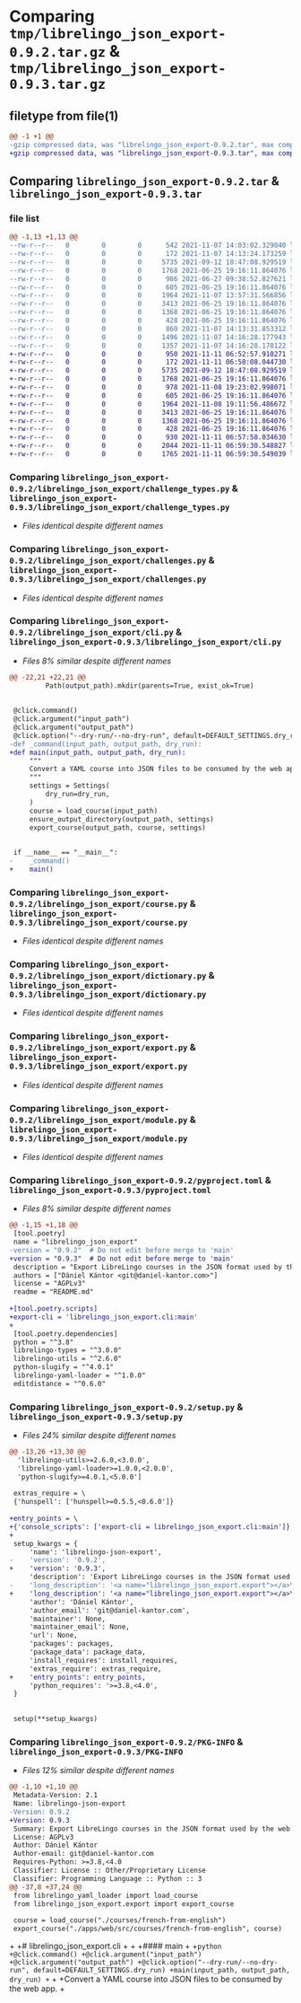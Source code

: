 # Comparing `tmp/librelingo_json_export-0.9.2.tar.gz` & `tmp/librelingo_json_export-0.9.3.tar.gz`

## filetype from file(1)

```diff
@@ -1 +1 @@
-gzip compressed data, was "librelingo_json_export-0.9.2.tar", max compression
+gzip compressed data, was "librelingo_json_export-0.9.3.tar", max compression
```

## Comparing `librelingo_json_export-0.9.2.tar` & `librelingo_json_export-0.9.3.tar`

### file list

```diff
@@ -1,13 +1,13 @@
--rw-r--r--   0        0        0      542 2021-11-07 14:03:02.329040 librelingo_json_export-0.9.2/README.md
--rw-r--r--   0        0        0      172 2021-11-07 14:13:24.173259 librelingo_json_export-0.9.2/librelingo_json_export/__init__.py
--rw-r--r--   0        0        0     5735 2021-09-12 18:47:08.929519 librelingo_json_export-0.9.2/librelingo_json_export/challenge_types.py
--rw-r--r--   0        0        0     1768 2021-06-25 19:16:11.864076 librelingo_json_export-0.9.2/librelingo_json_export/challenges.py
--rw-r--r--   0        0        0      986 2021-06-27 09:38:52.827621 librelingo_json_export-0.9.2/librelingo_json_export/cli.py
--rw-r--r--   0        0        0      605 2021-06-25 19:16:11.864076 librelingo_json_export-0.9.2/librelingo_json_export/course.py
--rw-r--r--   0        0        0     1964 2021-11-07 13:57:31.566856 librelingo_json_export-0.9.2/librelingo_json_export/dictionary.py
--rw-r--r--   0        0        0     3413 2021-06-25 19:16:11.864076 librelingo_json_export-0.9.2/librelingo_json_export/export.py
--rw-r--r--   0        0        0     1368 2021-06-25 19:16:11.864076 librelingo_json_export-0.9.2/librelingo_json_export/module.py
--rw-r--r--   0        0        0      428 2021-06-25 19:16:11.864076 librelingo_json_export-0.9.2/librelingo_json_export/skills.py
--rw-r--r--   0        0        0      860 2021-11-07 14:13:31.853312 librelingo_json_export-0.9.2/pyproject.toml
--rw-r--r--   0        0        0     1496 2021-11-07 14:16:28.177943 librelingo_json_export-0.9.2/setup.py
--rw-r--r--   0        0        0     1357 2021-11-07 14:16:28.178122 librelingo_json_export-0.9.2/PKG-INFO
+-rw-r--r--   0        0        0      950 2021-11-11 06:52:57.910271 librelingo_json_export-0.9.3/README.md
+-rw-r--r--   0        0        0      172 2021-11-11 06:58:08.044730 librelingo_json_export-0.9.3/librelingo_json_export/__init__.py
+-rw-r--r--   0        0        0     5735 2021-09-12 18:47:08.929519 librelingo_json_export-0.9.3/librelingo_json_export/challenge_types.py
+-rw-r--r--   0        0        0     1768 2021-06-25 19:16:11.864076 librelingo_json_export-0.9.3/librelingo_json_export/challenges.py
+-rw-r--r--   0        0        0      978 2021-11-08 19:23:02.998071 librelingo_json_export-0.9.3/librelingo_json_export/cli.py
+-rw-r--r--   0        0        0      605 2021-06-25 19:16:11.864076 librelingo_json_export-0.9.3/librelingo_json_export/course.py
+-rw-r--r--   0        0        0     1964 2021-11-08 19:11:56.486672 librelingo_json_export-0.9.3/librelingo_json_export/dictionary.py
+-rw-r--r--   0        0        0     3413 2021-06-25 19:16:11.864076 librelingo_json_export-0.9.3/librelingo_json_export/export.py
+-rw-r--r--   0        0        0     1368 2021-06-25 19:16:11.864076 librelingo_json_export-0.9.3/librelingo_json_export/module.py
+-rw-r--r--   0        0        0      428 2021-06-25 19:16:11.864076 librelingo_json_export-0.9.3/librelingo_json_export/skills.py
+-rw-r--r--   0        0        0      930 2021-11-11 06:57:58.034630 librelingo_json_export-0.9.3/pyproject.toml
+-rw-r--r--   0        0        0     2044 2021-11-11 06:59:30.548827 librelingo_json_export-0.9.3/setup.py
+-rw-r--r--   0        0        0     1765 2021-11-11 06:59:30.549039 librelingo_json_export-0.9.3/PKG-INFO
```

### Comparing `librelingo_json_export-0.9.2/librelingo_json_export/challenge_types.py` & `librelingo_json_export-0.9.3/librelingo_json_export/challenge_types.py`

 * *Files identical despite different names*

### Comparing `librelingo_json_export-0.9.2/librelingo_json_export/challenges.py` & `librelingo_json_export-0.9.3/librelingo_json_export/challenges.py`

 * *Files identical despite different names*

### Comparing `librelingo_json_export-0.9.2/librelingo_json_export/cli.py` & `librelingo_json_export-0.9.3/librelingo_json_export/cli.py`

 * *Files 8% similar despite different names*

```diff
@@ -22,21 +22,21 @@
         Path(output_path).mkdir(parents=True, exist_ok=True)
 
 
 @click.command()
 @click.argument("input_path")
 @click.argument("output_path")
 @click.option("--dry-run/--no-dry-run", default=DEFAULT_SETTINGS.dry_run)
-def _command(input_path, output_path, dry_run):
+def main(input_path, output_path, dry_run):
     """
     Convert a YAML course into JSON files to be consumed by the web app.
     """
     settings = Settings(
         dry_run=dry_run,
     )
     course = load_course(input_path)
     ensure_output_directory(output_path, settings)
     export_course(output_path, course, settings)
 
 
 if __name__ == "__main__":
-    _command()
+    main()
```

### Comparing `librelingo_json_export-0.9.2/librelingo_json_export/course.py` & `librelingo_json_export-0.9.3/librelingo_json_export/course.py`

 * *Files identical despite different names*

### Comparing `librelingo_json_export-0.9.2/librelingo_json_export/dictionary.py` & `librelingo_json_export-0.9.3/librelingo_json_export/dictionary.py`

 * *Files identical despite different names*

### Comparing `librelingo_json_export-0.9.2/librelingo_json_export/export.py` & `librelingo_json_export-0.9.3/librelingo_json_export/export.py`

 * *Files identical despite different names*

### Comparing `librelingo_json_export-0.9.2/librelingo_json_export/module.py` & `librelingo_json_export-0.9.3/librelingo_json_export/module.py`

 * *Files identical despite different names*

### Comparing `librelingo_json_export-0.9.2/pyproject.toml` & `librelingo_json_export-0.9.3/pyproject.toml`

 * *Files 8% similar despite different names*

```diff
@@ -1,15 +1,18 @@
 [tool.poetry]
 name = "librelingo_json_export"
-version = "0.9.2"  # Do not edit before merge to 'main'
+version = "0.9.3"  # Do not edit before merge to 'main'
 description = "Export LibreLingo courses in the JSON format used by the web app"
 authors = ["Dániel Kántor <git@daniel-kantor.com>"]
 license = "AGPLv3"
 readme = "README.md"
 
+[tool.poetry.scripts]
+export-cli = 'librelingo_json_export.cli:main'
+
 [tool.poetry.dependencies]
 python = "^3.8"
 librelingo-types = "^3.0.0"
 librelingo-utils = "^2.6.0"
 python-slugify = "^4.0.1"
 librelingo-yaml-loader = "^1.0.0"
 editdistance = "^0.6.0"
```

### Comparing `librelingo_json_export-0.9.2/setup.py` & `librelingo_json_export-0.9.3/setup.py`

 * *Files 24% similar despite different names*

```diff
@@ -13,26 +13,30 @@
  'librelingo-utils>=2.6.0,<3.0.0',
  'librelingo-yaml-loader>=1.0.0,<2.0.0',
  'python-slugify>=4.0.1,<5.0.0']
 
 extras_require = \
 {'hunspell': ['hunspell>=0.5.5,<0.6.0']}
 
+entry_points = \
+{'console_scripts': ['export-cli = librelingo_json_export.cli:main']}
+
 setup_kwargs = {
     'name': 'librelingo-json-export',
-    'version': '0.9.2',
+    'version': '0.9.3',
     'description': 'Export LibreLingo courses in the JSON format used by the web app',
-    'long_description': '<a name="librelingo_json_export.export"></a>\n# librelingo\\_json\\_export.export\n\n<a name="librelingo_json_export.export.export_course"></a>\n#### export\\_course\n\n```python\nexport_course(export_path, course, settings=None)\n```\n\nWrites the course to JSON files in the specified path.\n\n### Usage example:\n\n```python\nfrom librelingo_yaml_loader import load_course\nfrom librelingo_json_export.export import export_course\n\ncourse = load_course("./courses/french-from-english")\nexport_course("./apps/web/src/courses/french-from-english", course)\n```\n\n',
+    'long_description': '<a name="librelingo_json_export.export"></a>\n# librelingo\\_json\\_export.export\n\n<a name="librelingo_json_export.export.export_course"></a>\n#### export\\_course\n\n```python\nexport_course(export_path, course, settings=None)\n```\n\nWrites the course to JSON files in the specified path.\n\n### Usage example:\n\n```python\nfrom librelingo_yaml_loader import load_course\nfrom librelingo_json_export.export import export_course\n\ncourse = load_course("./courses/french-from-english")\nexport_course("./apps/web/src/courses/french-from-english", course)\n```\n\n<a name="librelingo_json_export.cli"></a>\n# librelingo\\_json\\_export.cli\n\n<a name="librelingo_json_export.cli.main"></a>\n#### main\n\n```python\n@click.command()\n@click.argument("input_path")\n@click.argument("output_path")\n@click.option("--dry-run/--no-dry-run", default=DEFAULT_SETTINGS.dry_run)\nmain(input_path, output_path, dry_run)\n```\n\nConvert a YAML course into JSON files to be consumed by the web app.\n\n',
     'author': 'Dániel Kántor',
     'author_email': 'git@daniel-kantor.com',
     'maintainer': None,
     'maintainer_email': None,
     'url': None,
     'packages': packages,
     'package_data': package_data,
     'install_requires': install_requires,
     'extras_require': extras_require,
+    'entry_points': entry_points,
     'python_requires': '>=3.8,<4.0',
 }
 
 
 setup(**setup_kwargs)
```

### Comparing `librelingo_json_export-0.9.2/PKG-INFO` & `librelingo_json_export-0.9.3/PKG-INFO`

 * *Files 12% similar despite different names*

```diff
@@ -1,10 +1,10 @@
 Metadata-Version: 2.1
 Name: librelingo-json-export
-Version: 0.9.2
+Version: 0.9.3
 Summary: Export LibreLingo courses in the JSON format used by the web app
 License: AGPLv3
 Author: Dániel Kántor
 Author-email: git@daniel-kantor.com
 Requires-Python: >=3.8,<4.0
 Classifier: License :: Other/Proprietary License
 Classifier: Programming Language :: Python :: 3
@@ -37,8 +37,24 @@
 from librelingo_yaml_loader import load_course
 from librelingo_json_export.export import export_course
 
 course = load_course("./courses/french-from-english")
 export_course("./apps/web/src/courses/french-from-english", course)
 ```
 
+<a name="librelingo_json_export.cli"></a>
+# librelingo\_json\_export.cli
+
+<a name="librelingo_json_export.cli.main"></a>
+#### main
+
+```python
+@click.command()
+@click.argument("input_path")
+@click.argument("output_path")
+@click.option("--dry-run/--no-dry-run", default=DEFAULT_SETTINGS.dry_run)
+main(input_path, output_path, dry_run)
+```
+
+Convert a YAML course into JSON files to be consumed by the web app.
+
```

